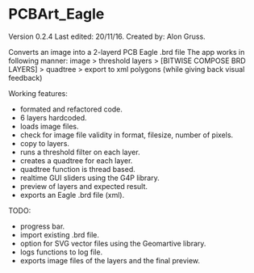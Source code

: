 # PCBArt_Eagle
Version 0.2.4
Last edited: 20/11/16.
Created by: Alon Gruss.

Converts an image into a 2-layerd PCB Eagle .brd file
 The app works in following manner:
 image > threshold layers > [BITWISE COMPOSE BRD LAYERS] > quadtree > export to xml polygons
 (while giving back visual feedback)

Working features:
* formated and refactored code.
* 6 layers hardcoded.
* loads image files.
* check for image file validity in format, filesize, number of pixels.
* copy to layers.
* runs a threshold filter on each layer.
* creates a quadtree for each layer.
* quadtree function is thread based.
* realtime GUI sliders using the G4P library.
* preview of layers and expected result.
* exports an Eagle .brd file (xml).



TODO:
* progress bar.
* import existing .brd file.
* option for SVG vector files using the Geomartive library.
* logs functions to log file.
* exports image files of the layers and the final preview.
